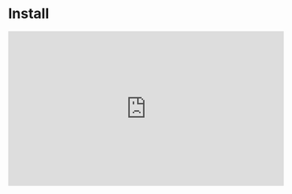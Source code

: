 # Install
<iframe width="560" height="315" src="https://www.youtube.com/embed/Xh22HQOuqZM?controls=0" title="YouTube video player" frameborder="0" allow="accelerometer; autoplay; clipboard-write; encrypted-media; gyroscope; picture-in-picture" allowfullscreen></iframe>
